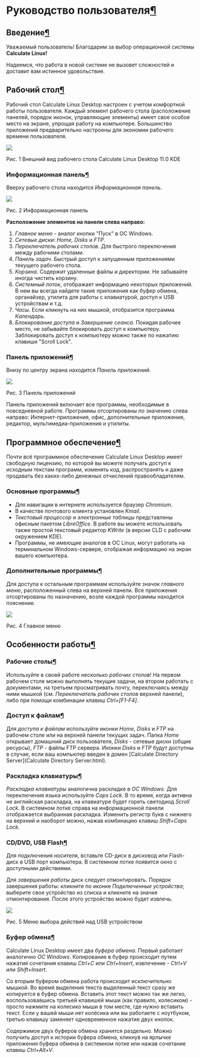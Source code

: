 # Руководство пользователя[¶](#Руководство-пользователя)

## Введение[¶](#Введение)

Уважаемый пользователь! Благодарим за выбор операционной системы **Calculate Linux!**

Надеемся, что работа в новой системе не вызовет сложностей и доставит вам истинное удовольствие.

## Рабочий стол[¶](#Рабочий-стол)

Рабочий стол Calculate Linux Desktop настроен с учетом комфортной работы пользователя. Каждый элемент рабочего стола (расположение панелей, порядок иконок, управляющие элементы) имеет свое особое место на экране, упрощая работу на компьютере. Большинство приложений предварительно настроены для экономии рабочего времени пользователя.

[![](/attachments/download/1208)](http://www.calculate-linux.ru/attachments/1200/1024-1.png)

Рис. 1 Внешний вид рабочего стола Calculate Linux Desktop 11.0 KDE

### Информационная панель[¶](#Информационная-панель)

Вверху рабочего стола находится _Информационная панель_.

![](/attachments/download/1209)

Рис. 2 Информационная панель

**Расположение элементов на панели слева направо:**

1. _Главное меню_ - аналог кнопки "Пуск" в ОС Windows.
2. _Сетевые диски_: _Home, Disks_ и _FTP_.
3. _Переключатель рабочих столов_. Для быстрого переключения между рабочими столами.
4. _Панель задач_. Быстрый доступ к запущенным приложениями текущего рабочего стола.
5. _Корзина_. Содержит удаленные файлы и директории. Не забывайте иногда чистить корзину.
6. _Системный лоток_, отображает информацию некоторых приложений. В нем вы всегда найдете такие приложения как буфер обмена, органайзер, утилита для работы с клавиатурой, доступ к USB устройствам и т.д.
7. _Часы_. Если кликнуть на них мышкой, отобразится программа _Календарь_.
8. _Блокирование доступа_ и _Завершение сеанса_. Покидая рабочее место, не забывайте блокировать доступ к компьютеру. Заблокировать доступ к компьютеру можно также по нажатию клавиши "Scroll Lock".

### Панель приложений[¶](#Панель-приложений)

Внизу по центру экрана находится _Панель приложений_.

![](/attachments/download/1206)

Рис. 3 Панель приложений

Панель приложений включает все программы, необходимые в повседневной работе. Программы отсортированы по значению слева направо: Интернет-приложения, офис, дополнительные приложения, редактор, мультимедиа-приложения и утилиты.

## Программное обеспечение[¶](#Программное-обеспечение)

Почти всё программное обеспечение Calculate Linux Desktop имеет свободную лицензию, по которой вы можете получать доступ к исходным текстам программ, изменять код, распространять и даже продавать без каких-либо денежных отчислений правообладателям.

### Основные программы[¶](#Основные-программы)

* Для навигации в интернете используется браузер _Chromium_.
* В качестве почтового клиента установлен _Kmail_.
* _Текстовый процессор_ и _электронные таблицы_ представлены офисным пакетом _LibreOffice_. В работе вы можете использовать также простой текстовый редактор _KWrite_ (в версии CLD с рабочим окружением KDE).
* Программы, не имеющие аналогов в ОС Linux, могут работать на терминальном Windows-сервере, отображая информацию на экран вашего компьютера.

### Дополнительные программы[¶](#Дополнительные-программы)

Для доступа к остальным программам используйте значок _главного меню_, расположенный слева на верхней панели. Все приложения отсортированы по назначению, возле каждой программы находится пояснение.

![](/attachments/download/1204)

Рис. 4 Главное меню

## Особенности работы[¶](#Особенности-работы)

### Рабочие столы[¶](#Рабочие-столы)

Используйте в своей работе несколько _рабочих столов_! На первом рабочем столе можно выполнять текущие задачи, на втором работать с документами, на третьем просматривать почту, переключаясь между ними мышкой (см. _Переключатель рабочих столов_ верхней панели), либо при помощи комбинации клавиш _Ctrl+\[F1-F4\]_.

### Доступ к файлам[¶](#Доступ-к-файлам)

Для _доступа к файлам_ используйте иконки _Home_, _Disks_ и _FTP_ на рабочем столе или на верхней панели текущих задач. Папка _Home_ открывает домашний диск пользователя, _Disks_ - сетевые диски (общие ресурсы), _FTP_ - файлы FTP сервера. Иконки _Disks_ и _FTP_ будут доступны в случае, если ваш компьютер введен в домен [Calculate Directory Server](Calculate Directory Server.html).

### Раскладка клавиатуры[¶](#Раскладка-клавиатуры)

_Раскладка клавиатуры_ аналогична раскладке в _ОС Windows_. Для переключения языка используйте _Caps Lock_. В то время, когда активна не английская раскладка, на клавиатуре будет гореть светодиод _Scroll Lock_. В системном лотке справа на информационной панели отображается выбранная раскладка. Изменить регистр букв с нижнего на верхний и наоборот можно, нажав комбинацию клавиш _Shift+Caps Lock_.

### CD/DVD, USB Flash[¶](#CDDVD-USB-Flash)

Для подключения носителя, вставьте CD-диск в дисковод или Flash-диск в USB порт компьютера. В системном лотке появится окно с доступными действиями.

Для _завершения работы_ диск следует отмонтировать. Порядок завершения работы: кликните по иконке _Подключенные устройства_; выберите свое устройство из списка и кликните на значке отмонтирования. После этого устройство можно будет извлечь.

![](/attachments/download/1205)

Рис. 5 Меню выбора действий над USB устройством

### Буфер обмена[¶](#Буфер-обмена)

Calculate Linux Desktop имеет два _буфера обмена_. Первый работает аналогично _ОС Windows_. Копирование в буфер происходит путем нажатия сочетания клавиш _Ctrl+C_ или _Ctrl+Insert_, извлечение - _Ctrl+V_ или _Shift+Insert_.

Со вторым буфером обмена работа происходит исключительно мышкой. Во время выделения текста выделенный текст сразу же копируется в буфер обмена. Вставить этот текст можно так же легко, воспользовавшись третьей клавишей мыши (как правило, колесиком) - просто нажмите на колесико мыши в том месте, где нужно вставить текст. Если у вашей мыши нет колёсика или вы работаете с ноутбуком, третью клавишу заменяет одновременное нажатие двух кнопок.

Содержимое двух буферов обмена хранится раздельно. Можно получить доступ к истории буфера обмена, кликнув на ярлычке приложения буфера обмена в системном лотке или нажав сочетание клавиш _Ctrl+Alt+V_.